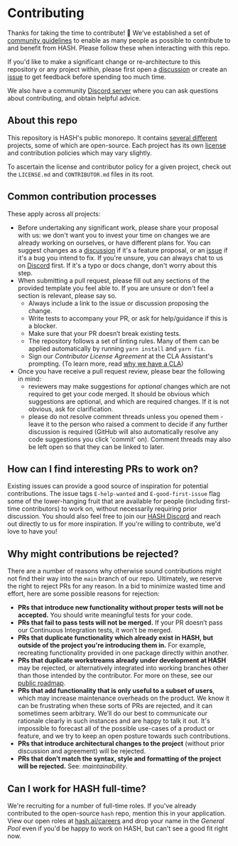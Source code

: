 # Contributing

Thanks for taking the time to contribute! 🎉 We've established a set of [community guidelines](https://hash.ai/legal/community) to enable as many people as possible to contribute to and benefit from HASH. Please follow these when interacting with this repo.

If you'd like to make a significant change or re-architecture to this repository or any project within, please first open a [discussion](https://github.com/hashintel/hash/discussions) or create an [issue](https://github.com/hashintel/hash/issues) to get feedback before spending too much time.

We also have a community [Discord server](https://hash.ai/discord) where you can ask questions about contributing, and obtain helpful advice.

## About this repo

This repository is HASH's public monorepo. It contains [several different](README.md) projects, some of which are open-source. Each project has its own [license](LICENSE.md) and contribution policies which may vary slightly.

To ascertain the license and contributor policy for a given project, check out the `LICENSE.md` and `CONTRIBUTOR.md` files in its root.

## Common contribution processes

These apply across all projects:

- Before undertaking any significant work, please share your proposal with us: we don't want you to invest your time on changes we are already working on ourselves, or have different plans for. You can suggest changes as a [discussion](https://github.com/hashintel/hash/discussions) if it's a feature proposal, or an [issue](https://github.com/hashintel/hash/issues) if it's a bug you intend to fix. If you're unsure, you can always chat to us on [Discord](https://hash.ai/discord) first. If it's a typo or docs change, don't worry about this step.
- When submitting a pull request, please fill out any sections of the provided template you feel able to. If you are unsure or don't feel a section is relevant, please say so.
  - Always include a link to the issue or discussion proposing the change.
  - Write tests to accompany your PR, or ask for help/guidance if this is a blocker.
  - Make sure that your PR doesn’t break existing tests.
  - The repository follows a set of linting rules. Many of them can be applied automatically by running `yarn install` and `yarn fix`.
  - Sign our _Contributor License Agreement_ at the CLA Assistant's prompting. (To learn more, read [why we have a CLA](https://hash.ai/legal/cla))
- Once you have receive a pull request review, please bear the following in mind:
  - reviewers may make suggestions for _optional_ changes which are not required to get your code merged. It should be obvious which suggestions are optional, and which are required changes. If it is not obvious, ask for clarification.
  - please do not resolve comment threads unless you opened them - leave it to the person who raised a comment to decide if any further discussion is required (GitHub will also automatically resolve any code suggestions you click 'commit' on). Comment threads may also be left open so that they can be linked to later.

## How can I find interesting PRs to work on?

Existing issues can provide a good source of inspiration for potential contributions. The issue tags `E-help-wanted` and `E-good-first-issue` flag some of the lower-hanging fruit that are available for people (including first-time contributors) to work on, without necessarily requiring prior discussion. You should also feel free to join our [HASH Discord](https://hash.ai/discord) and reach out directly to us for more inspiration. If you're willing to contribute, we'd love to have you!

## Why might contributions be rejected?

There are a number of reasons why otherwise sound contributions might not find their way into the `main` branch of our repo. Ultimately, we reserve the right to reject PRs for any reason. In a bid to minimize wasted time and effort, here are some possible reasons for rejection:

- **PRs that introduce new functionality without proper tests will not be accepted.** You should write meaningful tests for your code.
- **PRs that fail to pass tests will not be merged.** If your PR doesn’t pass our Continuous Integration tests, it won’t be merged.
- **PRs that duplicate functionality which already exist in HASH, but outside of the project you're introducing them in.** For example, recreating functionality provided in one package directly within another.
- **PRs that duplicate workstreams already under development at HASH** may be rejected, or alternatively integrated into working branches other than those intended by the contributor. For more on these, see our [public roadmap](https://hash.ai/roadmap).
- **PRs that add functionality that is only useful to a subset of users**, which may increase maintenance overheads on the product. We know it can be frustrating when these sorts of PRs are rejected, and it can sometimes seem arbitrary. We’ll do our best to communicate our rationale clearly in such instances and are happy to talk it out. It's impossible to forecast all of the possible use-cases of a product or feature, and we try to keep an open posture towards such contributions.
- **PRs that introduce architectural changes to the project** (without prior discussion and agreement) will be rejected.
- **PRs that don’t match the syntax, style and formatting of the project will be rejected.** See: _maintainability_.

## Can I work for HASH full-time?

We're recruiting for a number of full-time roles. If you've already contributed to the open-source `hash` repo, mention this in your application. View our open roles at [hash.ai/careers](https://hash.ai/careers) and drop your name in the _General Pool_ even if you'd be happy to work on HASH, but can't see a good fit right now.
